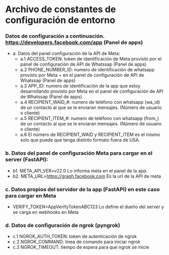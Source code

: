 # Archivo de constantes de configuración de entorno

### Datos de configuración a continuación. https://developers.facebook.com/app (Panel de apps)
+ a. Datos del panel configuración de la API de Meta: 
  + a.1 ACCESS_TOKEN: token de identificación de Meta provisto por el panel de configuración de API de Whatssap (Panel de apps)
  + a.2 PHONE_NUMBER_ID: numero de identificación de whatsapp provisto por Meta + en el panel de configuración de API de Whatssap (Panel de apps)
  + a.3 APP_ID: numero de identificación de la app que estoy desarrollando provisto por Meta en el panel de configuración de API de Whatssap (Panel de apps)
  + a.4 RECIPIENT_WAID_#: numero de teléfono con whatsapp (wa_id) de un contacto al que se le enviaran mensajes. (Número de usuario o cliente)
  + a.5 RECIPIENT_ITEM_#: numero de teléfono con whatsapp (from_) de un contacto al que se le enviaran mensajes. (Número de usuairo o cliente)
  + a.6 El número de RECIPIENT_WAID y RECIPIENT_ITEM es el mismo solo que puede que tenga distinto formato fuera de USA.

### b. Datos del panel de configuración Meta para cargar en el server (FastAPI):
+ b1. META_API_VER=v22.0  Lo informa meta en el panel de la app.
+ b2. META_URL=https://graph.facebook.com Es la url de la API de meta
  
### c. Datos propios del servidor de la app (FastAPI) en este caso para cargar en Meta
+ VERIFY_TOKEN=AppVerifyTokenABC123 Lo define el dueño del server y se carga en webhooks en Meta

### d. Datos de configuración de ngrok (pyngrok)
+ c.1 NGROK_AUTH_TOKEN: token de autenticación de ngrok
+ c.2 NGROK_COMMAND: linea de comando para iniciar ngrok
+ c.3 NGROK_TIMEOUT: tiempo de espera para que ngrok se inicie
